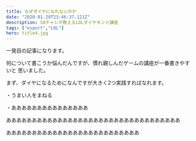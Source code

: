```yaml
---
title: なぜダイヤになれないのか
date: "2020-01-29T23:46:37.121Z"
description: S8チャレが教えるLOLダイヤモンド講座
tags: ["esport","LOL"]
hero: title4.jpg
---
```


一発目の記事になります。

何について書こうか悩んだんですが、慣れ親しんだゲームの講座が一番書きやすいと
思いました。

まず、ダイヤになるためになんですが大きく2つ実践すればなれます。

・うまい人をまねる

・あああああああああああああああ

ああああああああああああああああああああああああああああああああああ

ああああああああああああああああああああああああああ
